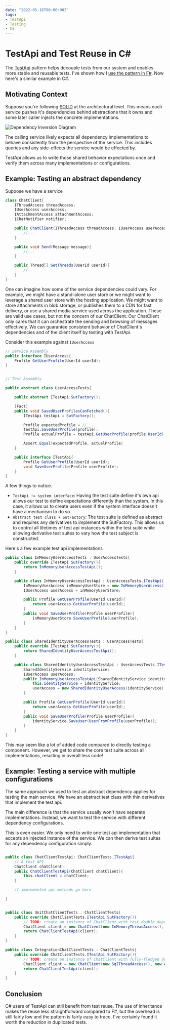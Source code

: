 ```yaml
---
date: "2022-05-16T00:00:00Z"
tags:
- TestApi
- Testing
- C#
---
```


# TestApi and Test Reuse in C#

The [TestApi](../_posts/2020-08-21-Test-Api-InPractice.md) pattern helps decouple tests from our system and enables more stable and reusable tests.
I've shown how I [use the pattern in F#](../_posts/2021-10-08-TestApi-in-FSharp-revised.md). Now here's a similar example in C#.


## Motivating Context
Suppose you're following [SOLID](https://en.wikipedia.org/wiki/SOLID) at the architectural level. This means each service pushes it's dependencies behind abstractions that it owns and some later caller injects the concrete implementations. 

![Dependency Inversion Diagram](../post-media/TestApi-and-TestReuse-in-Csharp/dependency-inversion.drawio.svg)

The calling service likely expects all dependency implementations to behave consistently from the perspective of the service. This includes queries and any side-effects the service would be effected by.

TestApi allows us to write those shared behavior expectations once and verify them across many implementations or configurations.

## Example: Testing an abstract dependency

Suppose we have a service
```cs
class ChatClient{
    IThreadAccess threadAccess;
    IUserAccess userAccess;
    IAttachmentAccess attachmentAccess;
    IChatNotifier notifier;

    public ChatClient(IThreadAccess threadAccess, IUserAccess userAccess, IAttachmentAccess attachmentAccess, IChatNotifier notifier){
        //...
    }

    public void Send(Message message){
        //...
    }

    public Thread[] GetThreads(UserId userId){
        //...
    }
}
```

One can imagine how some of the service dependencies could vary. For example, we might have a stand-alone user store or we might want to leverage a shared user store with the hosting application. We might want to store attachments in blob storage, or publishes them to a CDN for fast delivery, or use a shared media service used across the application. These are valid use cases, but not the concern of our ChatClient. Our ChatClient only cares that it can orchestrate the sending and browsing of messages effectively. We can guarantee consistent behavior of ChatClient's dependencies and of the client itself by testing with TestApi.

Consider this example against `IUserAccess`
```cs
// Service Assembly
public interface IUserAccess{
    Profile GetUserProfile(UserId userId);
}


// Test Assembly

public abstract class UserAccessTests{

    public abstract ITestApi SutFactory();

    [Fact]
    public void SavedUserProfilesCanFetched(){
        ITestApi testApi = SutFactory();

        Profile expectedProfile = //...
        testApi.SaveUserProfile(profile);
        Profile actualProfile = testApi.GetUserProfile(profile.UserId);

        Assert.Equal(expectedProfile, actualProfile)
    }

    public interface ITestApi{
        Profile GetUserProfile(UserId userId);
        void SaveUserProfile(Profile userProfile);
    }
}
```

A few things to notice. 
- `TestApi != system interface`: Having the test suite define it's own api allows our test to define expectations differently than the system. In this case, it allows us to create users even if the system interface doesn't have a mechanism to do so.
- `Abstract test class + SutFactory`: The test suite is defined as abstract and requires any derivatives to implement the SutFactory. This allows us to control all lifetimes of test api instances within the test suite while allowing derivative test suites to vary how the test subject is constructed.


Here's a few example test api implementations
```cs
public class InMemoryUserAccessTests : UserAccessTests{
    public override ITestApi SutFactory(){
        return InMemoryUserAccessTestApi();
    }

    public class InMemoryUserAccessTestApi : UserAccessTests.ITestApi{
        InMemoryUserAccess inMemoryUserStore = new InMemoryUserAccess();
        IUserAccess userAccess = inMemoryUserStore;

        public Profile GetUserProfile(UserId userId){
            return userAccess.GetUserProfile(userId);
        }
        public void SaveUserProfile(Profile userProfile){
            inMemoryUserStore.SaveUserProfile(userProfile);
        }
    }
}

public class SharedIdentityUserAccessTests : UserAccessTests{
    public override ITestApi SutFactory(){
        return SharedIdentityUserAccessTestApi();
    }

    public class SharedIdentityUserAccessTestApi : UserAccessTests.ITestApi{
        SharedIdentityService identityService;
        IUserAccess userAccess;
        public InMemoryUserAccessTestApi(SharedIdentityService identityService){
            this.identityService = identityService;
            userAccess = new SharedIdentityUserAccess(identityService);
        }

        public Profile GetUserProfile(UserId userId){
            return userAccess.GetUserProfile(userId);
        }
        public void SaveUserProfile(Profile userProfile){
            identityService.SaveUser(UserFromProfile(userProfile));
        }
    }
}
```

This may seem like a lot of added code compared to directly testing a component. However, we get to share the core test suite across all implementations, resulting in overall less code!

## Example: Testing a service with multiple configurations
The same approach we used to test an abstract dependency applies for testing the main service. We have an abstract test class with thin derivatives that implement the test api.

The main difference is that the service usually won't have separate implementations. Instead, we want to test the service with different dependency configurations.

This is even easier. We only need to write one test api implementation that accepts an injected instance of the service. We can then derive test suites for any dependency configuration simply.

```cs

public class ChatClientTestApi: ChatClientTests.ITestApi{
    // A test API
    ChatClient chatClient;
    public ChatClientTestApi(ChatClient chatClient){
        this.chatClient = chatClient;
    }

    // implemented api methods go here

}


public class UnitChatClientTests : ChatClientTests{
    public override ChatClientTests.ITestApi SutFactory(){
        // TODO: create an instance of ChatClient with test double dependency implementations
        ChatClient client = new ChatClient(new InMemoryThreadAccess(), new InMemoryUserAccess(), new InMemoryAttachmentAccess(), new SpyChatNotifier());
        return ChatClientTestApi(client);
    }
}

public class IntegrationChatClientTests : ChatClientTests{
    public override ChatClientTests.ITestApi SutFactory(){
        // TODO: create an instance of ChatClient with fully-fledged dependencies
        ChatClient client = new ChatClient(new SqlThreadAccess(), new ActiveDirectoryUserAccess(), new FileSystemAttachmentAccess(), new EmailChatNotifier());
        return ChatClientTestApi(client);
    }
}
```

## Conclusion

C# users of TestApi can still benefit from test reuse. The use of inheritance makes the reuse less straightforward compared to F#, but the overhead is still fairly low and the pattern is fairly easy to trace. I've certainly found it worth the reduction in duplicated tests.